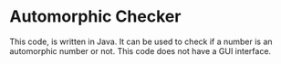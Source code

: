# Automorphic Checker
This code, is written in Java. It can be used to check if a number is an automorphic number or not. This code does not have a GUI interface.
